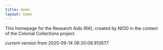 ```yaml
---
title: Home
layout: home
---
```


This homepage for the Research Aids (RA), created by NIOD in the context of the Colonial Collections project. 


current version from 2025-09-14 06:20:09.912677